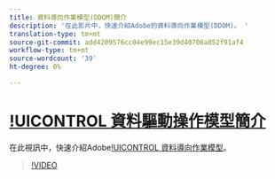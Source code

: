 ```yaml
---
title: 資料導向作業模型(DDOM)簡介
description: '在此影片中，快速介紹Adobe的資料導向作業模型(DDOM)。 '
translation-type: tm+mt
source-git-commit: add4209576cc04e99ec15e39d40706a852f91af4
workflow-type: tm+mt
source-wordcount: '39'
ht-degree: 0%

---
```



# [!UICONTROL 資料驅動操作模型簡介](DDOM)

在此視訊中，快速介紹Adobe[!UICONTROL 資料導向作業模型](DDOM)。

>[!VIDEO](https://video.tv.adobe.com/v/41690)
